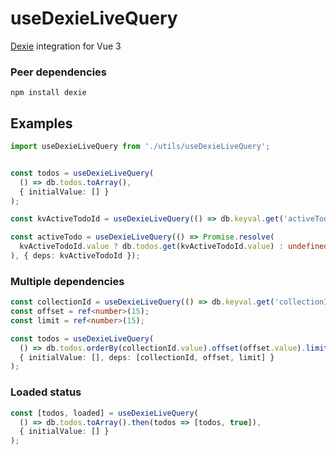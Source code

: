 # useDexieLiveQuery
[Dexie](https://dexie.org) integration for Vue 3

### Peer dependencies
```shell
npm install dexie
```

## Examples

```typescript
import useDexieLiveQuery from './utils/useDexieLiveQuery';


const todos = useDexieLiveQuery(
  () => db.todos.toArray(),
  { initialValue: [] }
);

const kvActiveTodoId = useDexieLiveQuery(() => db.keyval.get('activeTodoId').then(res => res?.value));

const activeTodo = useDexieLiveQuery(() => Promise.resolve(
  kvActiveTodoId.value ? db.todos.get(kvActiveTodoId.value) : undefined;
), { deps: kvActiveTodoId });
```

### Multiple dependencies

```typescript
const collectionId = useDexieLiveQuery(() => db.keyval.get('collectionId').then(res => res?.value));
const offset = ref<number>(15);
const limit = ref<number>(15);

const todos = useDexieLiveQuery(
  () => db.todos.orderBy(collectionId.value).offset(offset.value).limit(limit.value).toArray(),
  { initialValue: [], deps: [collectionId, offset, limit] }
);
```

### Loaded status

```typescript
const [todos, loaded] = useDexieLiveQuery(
  () => db.todos.toArray().then(todos => [todos, true]),
  { initialValue: [] }
);
```
